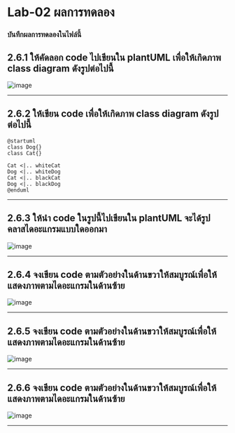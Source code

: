 # Lab-02 ผลการทดลอง

### บันทึกผลการทดลองในไฟล์นี้


##  2.6.1  ให้คัดลอก code ไปเขียนใน plantUML เพื่อให้เกิดภาพ class diagram ดังรูปต่อไปนี้

![image](https://user-images.githubusercontent.com/115066414/235316252-2547d731-6c74-4d7e-b5e0-18a29910b1e7.png)


-------------

## 2.6.2 ให้เขียน code เพื่อให้เกิดภาพ class diagram ดังรูปต่อไปนี้
```puml
@startuml 
class Dog{}
class Cat{}

Cat <|.. whiteCat
Dog <|.. whiteDog
Cat <|.. blackCat
Dog <|.. blackDog
@enduml 
```

-------------


## 2.6.3 ให้นำ code ในรูปนี้ไปเขียนใน plantUML จะได้รูปคลาสไดอะแกรมแบบใดออกมา
![image](https://user-images.githubusercontent.com/115066414/235316358-b8ab0382-bed8-4a91-8780-36c4a768f6a5.png)


-------------

## 2.6.4 จงเขียน code ตามตัวอย่างในด้านขวาให้สมบูรณ์เพื่อให้แสดงภาพตามไดอะแกรมในด้านซ้าย
![image](https://user-images.githubusercontent.com/115066414/235316391-483021d6-6721-45d8-a596-7ad9fc3a2e5b.png)


-------------

## 2.6.5 จงเขียน code ตามตัวอย่างในด้านขวาให้สมบูรณ์เพื่อให้แสดงภาพตามไดอะแกรมในด้านซ้าย
![image](https://user-images.githubusercontent.com/115066414/235316408-86c221bd-3825-4a2d-a433-3b420a80074e.png)

-------------

## 2.6.6 จงเขียน code ตามตัวอย่างในด้านขวาให้สมบูรณ์เพื่อให้แสดงภาพตามไดอะแกรมในด้านซ้าย
![image](https://user-images.githubusercontent.com/115066414/235316432-1bd1ac48-b6bb-4197-bba9-d0952f493328.png)

-------------
